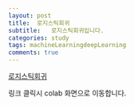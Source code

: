 ```yaml
---
layout: post
title:  로지스틱회귀
subtitle:   로지스틱회귀입니다.
categories: study
tags: machineLearningdeepLearning
comments: true
---
```


[로지스틱회귀](https://colab.research.google.com/drive/1FCdbkxTgDAbCik6-VlzZ9MI12zlGXo1n?usp=sharing)

링크 클릭시 colab 화면으로 이동합니다.
